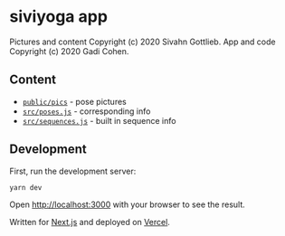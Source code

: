 # siviyoga app

Pictures and content Copyright (c) 2020 Sivahn Gottlieb.
App and code Copyright (c) 2020 Gadi Cohen.

## Content

* [`public/pics`](./public/pics) - pose pictures
* [`src/poses.js`](./src/poses.js) - corresponding info
* [`src/sequences.js`](./src/sequences.js) - built in sequence info

## Development

First, run the development server:

```bash
yarn dev
```

Open [http://localhost:3000](http://localhost:3000) with your browser to see the result.

Written for [Next.js](https://nextjs.org/) and deployed on [Vercel](https://vercel.com/).
